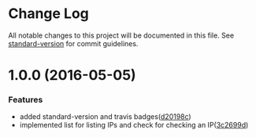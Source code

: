 # Change Log

All notable changes to this project will be documented in this file. See [standard-version](https://github.com/conventional-changelog/standard-version) for commit guidelines.

<a name="1.0.0"></a>
# 1.0.0 (2016-05-05)


### Features

* added standard-version and travis badges([d20198c](https://github.com/bcoe/gce-ips/commit/d20198c))
* implemented list for listing IPs and check for checking an IP([3c2699d](https://github.com/bcoe/gce-ips/commit/3c2699d))

